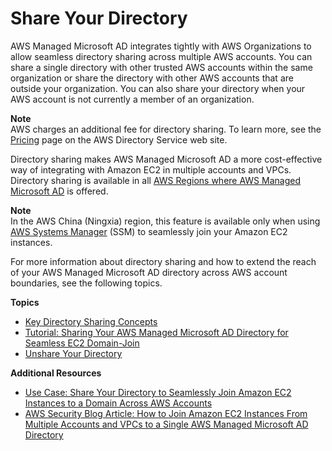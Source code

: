 # Share Your Directory<a name="ms_ad_directory_sharing"></a>

AWS Managed Microsoft AD integrates tightly with AWS Organizations to allow seamless directory sharing across multiple AWS accounts\. You can share a single directory with other trusted AWS accounts within the same organization or share the directory with other AWS accounts that are outside your organization\. You can also share your directory when your AWS account is not currently a member of an organization\. 

**Note**  
AWS charges an additional fee for directory sharing\. To learn more, see the [Pricing](https://aws.amazon.com/directoryservice/pricing/) page on the AWS Directory Service web site\.

Directory sharing makes AWS Managed Microsoft AD a more cost\-effective way of integrating with Amazon EC2 in multiple accounts and VPCs\. Directory sharing is available in all [AWS Regions where AWS Managed Microsoft AD](https://aws.amazon.com/about-aws/global-infrastructure/regional-product-services/) is offered\. 

**Note**  
In the AWS China \(Ningxia\) region, this feature is available only when using [AWS Systems Manager](https://aws.amazon.com/systems-manager/) \(SSM\) to seamlessly join your Amazon EC2 instances\.

For more information about directory sharing and how to extend the reach of your AWS Managed Microsoft AD directory across AWS account boundaries, see the following topics\.

**Topics**
+ [Key Directory Sharing Concepts](ms_ad_directory_sharing_key_concepts.md)
+ [Tutorial: Sharing Your AWS Managed Microsoft AD Directory for Seamless EC2 Domain\-Join](ms_ad_tutorial_directory_sharing.md)
+ [Unshare Your Directory](ms_ad_directory_sharing_unshare.md)

**Additional Resources**
+ [Use Case: Share Your Directory to Seamlessly Join Amazon EC2 Instances to a Domain Across AWS Accounts](https://docs.aws.amazon.com/directoryservice/latest/admin-guide/usecase6.html)
+ [AWS Security Blog Article: How to Join Amazon EC2 Instances From Multiple Accounts and VPCs to a Single AWS Managed Microsoft AD Directory](https://aws.amazon.com/blogs/security/how-to-domain-join-amazon-ec2-instances-aws-managed-microsoft-ad-directory-multiple-accounts-vpcs/)